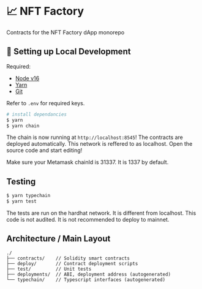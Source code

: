 # 📈 NFT Factory

Contracts for the NFT Factory dApp monorepo

## 🔧 Setting up Local Development

Required:

- [Node v16](https://nodejs.org/download/release/latest-v16.x/)
- [Yarn](https://classic.yarnpkg.com/en/docs/install/)
- [Git](https://git-scm.com/downloads)

Refer to `.env` for required keys.

```bash
# install dependancies
$ yarn
$ yarn chain
```

The chain is now running at `http://localhost:8545`!
The contracts are deployed automatically.
This network is reffered to as localhost.
Open the source code and start editing!

Make sure your Metamask chainId is 31337. It is 1337 by default.

## Testing

```bash
$ yarn typechain
$ yarn test
```

The tests are run on the hardhat network. It is different from localhost.
This code is not audited. It is not recommended to deploy to mainnet.

## Architecture / Main Layout

```
./
├── contracts/    // Solidity smart contracts
├── deploy/       // Contract deployment scripts
├── test/         // Unit tests
├── deployments/  // ABI, deployment address (autogenerated)
└── typechain/    // Typescript interfaces (autogenerated)
```
